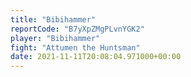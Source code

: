```yaml
---
title: "Bibihammer"
reportCode: "B7yXpZMgPLvnYGK2"
player: "Bibihammer"
fight: "Attumen the Huntsman"
date: 2021-11-11T20:08:04.971000+00:00
---
```

